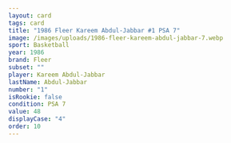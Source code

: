 ```yaml
---
layout: card
tags: card
title: "1986 Fleer Kareem Abdul-Jabbar #1 PSA 7"
image: /images/uploads/1986-fleer-kareem-abdul-jabbar-7.webp
sport: Basketball
year: 1986
brand: Fleer
subset: ""
player: Kareem Abdul-Jabbar
lastName: Abdul-Jabbar
number: "1"
isRookie: false
condition: PSA 7
value: 48
displayCase: "4"
order: 10
---
```

